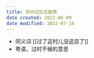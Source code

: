 ```yaml
---
title: 苏州过后无艇搭
date created: 2022-06-09
date modified: 2022-07-14
---
```

- 同义词 [[过了这村儿没这店了]]
- 粤语，过时不候的意思
